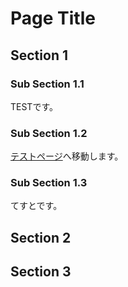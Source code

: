# Page Title

## Section 1

### Sub Section 1.1

TESTです。

### Sub Section 1.2

[テストページ](./test/testmd)へ移動します。

### Sub Section 1.3

てすとです。

## Section 2

## Section 3

